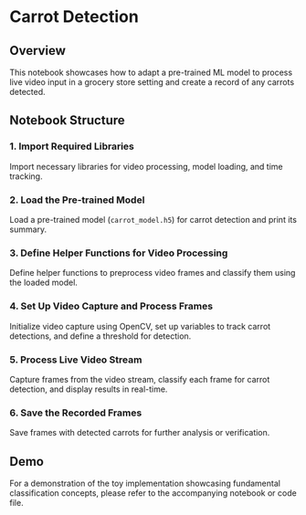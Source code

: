 # Carrot Detection

## Overview

This notebook showcases how to adapt a pre-trained ML model to process live video input in a grocery store setting and create a record of any carrots detected. 

## Notebook Structure

### 1. Import Required Libraries
Import necessary libraries for video processing, model loading, and time tracking.

### 2. Load the Pre-trained Model
Load a pre-trained model (`carrot_model.h5`) for carrot detection and print its summary.

### 3. Define Helper Functions for Video Processing
Define helper functions to preprocess video frames and classify them using the loaded model.

### 4. Set Up Video Capture and Process Frames
Initialize video capture using OpenCV, set up variables to track carrot detections, and define a threshold for detection.

### 5. Process Live Video Stream
Capture frames from the video stream, classify each frame for carrot detection, and display results in real-time.

### 6. Save the Recorded Frames
Save frames with detected carrots for further analysis or verification.

## Demo

For a demonstration of the toy implementation showcasing fundamental classification concepts, please refer to the accompanying notebook or code file.
